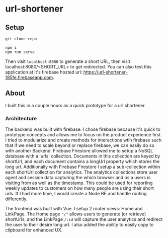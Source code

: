 # url-shortener

## Setup
```
git clone repo

npm i
npm run serve
```

Then visit `localhost:8080` to generate a short URL, then visit localhost:8080/<SHORT_URL> to get redirected. You can also test this application at it's firebase hosted url: https://url-shortener-185fe.firebaseapp.com.

## About
I built this in a couple hours as a quick prototype for a url shortener.

### Architecture
The backend was built with firebase. I chose firebase because it's quick to prototype concepts and allows me to focus on the product experience first. I tried to modularize and create methods for interactions wtih firebase such that if we need to scale beyond or replace firebase, we can easily do so with another Backend. Firebase Firestore allowed me to setup a NoSQL database with a 'urls' collection. Documents in this collection are keyed by shortUrl, and each document contains a longUrl property which stores the long url. Additionally with Firebase Firestore I setup a sub-collection within each shortUrl collection for analytics. The analytics collections store user agent and session data capturing the which browser and os a users is visiting from as well as the timestamp. This could be used for reporting weekly updates to customers on how many people are using their short urls. If I had more time, I would create a Node BE and handle routing differently.

The frontend was built with Vue. I setup 2 router views: Home and LinkPage. The Home page `"/"` allows users to generate (or retrieve) shortUrls, and the LinkPage `/:id` will capture the user analytics and redirect the user to their desire long url. I also added the ability to easily copy to clipboard for enhanced UX.